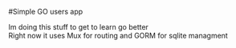 #Simple GO users app

Im doing this stuff to get to learn go better  
Right now it uses Mux for routing and GORM for sqlite managment  
